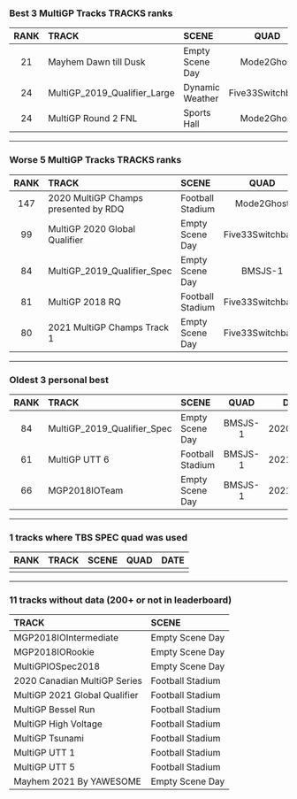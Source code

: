 ### Best 3 MultiGP Tracks TRACKS ranks
|RANK|TRACK|SCENE|QUAD|DATE|
|:---:|:---|:---|:---:|:---:|
|21|Mayhem Dawn till Dusk|Empty Scene Day|Mode2Ghost|2021/05/01|
|24|MultiGP_2019_Qualifier_Large|Dynamic Weather|Five33Switchback|2022/01/14|
|24|MultiGP Round 2 FNL|Sports Hall|Mode2Ghost|2021/05/27|
---
### Worse 5 MultiGP Tracks TRACKS ranks
|RANK|TRACK|SCENE|QUAD|DATE|
|:---:|:---|:---|:---:|:---:|
|147|2020 MultiGP Champs presented by RDQ|Football Stadium|Mode2Ghost|2021/06/23|
|99|MultiGP 2020 Global Qualifier|Empty Scene Day|Five33Switchback|2021/03/09|
|84|MultiGP_2019_Qualifier_Spec|Empty Scene Day|BMSJS-1|2020/12/30|
|81|MultiGP 2018 RQ|Football Stadium|Five33Switchback|2021/03/10|
|80|2021 MultiGP Champs Track 1|Empty Scene Day|Five33Switchback|2021/10/26|
---
### Oldest 3 personal best
|RANK|TRACK|SCENE|QUAD|DATE|
|:---:|:---|:---|:---:|:---:|
|84|MultiGP_2019_Qualifier_Spec|Empty Scene Day|BMSJS-1|2020/12/30|
|61|MultiGP UTT 6|Football Stadium|BMSJS-1|2021/01/18|
|66|MGP2018IOTeam|Empty Scene Day|BMSJS-1|2021/02/03|
---
### 1 tracks where TBS SPEC quad was used
|RANK|TRACK|SCENE|QUAD|DATE|
|:---:|:---|:---|:---:|:---:|
||||||
---
### 11 tracks without data (200+ or not in leaderboard)
|TRACK|SCENE|
|:---|:---|
|MGP2018IOIntermediate|Empty Scene Day|
|MGP2018IORookie|Empty Scene Day|
|MultiGPIOSpec2018|Empty Scene Day|
|2020 Canadian MultiGP Series|Football Stadium|
|MultiGP 2021 Global Qualifier|Football Stadium|
|MultiGP Bessel Run|Football Stadium|
|MultiGP High Voltage|Football Stadium|
|MultiGP Tsunami|Football Stadium|
|MultiGP UTT 1|Football Stadium|
|MultiGP UTT 5|Football Stadium|
|Mayhem 2021 By YAWESOME|Empty Scene Day|

